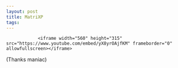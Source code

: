 ```yaml
---
layout: post
title: MatriXP
tags:
---
```



                <iframe width="560" height="315" src="https://www.youtube.com/embed/yX8yrOAjfKM" frameborder="0" allowfullscreen></iframe>
<p>(Thanks maniac)</p>
